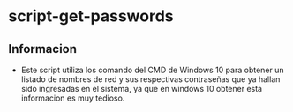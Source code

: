 # script-get-passwords

## Informacion
  - Este script utiliza los comando del CMD de Windows 10 para obtener un listado de nombres de red y sus respectivas contraseñas 
    que ya hallan sido ingresadas en el sistema, ya que en windows 10 obtener esta informacion es muy tedioso.

